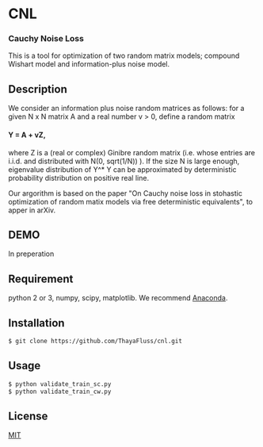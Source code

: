 # CNL

### Cauchy Noise Loss
This is a tool for optimization of two random matrix models; compound Wishart model and information-plus noise model.

## Description
We consider an information plus noise random matrices as follows:
for a given N x N matrix A and a real number v > 0, define a random matrix
####    Y = A + vZ,

where Z is a (real or complex) Ginibre random matrix (i.e. whose entries are i.i.d. and distributed with N(0, sqrt(1/N)) ).
If the size N is large enough, eigenvalue distribution of Y^* Y can be approximated by  deterministic probability distribution on positive real line.

Our argorithm is based on the paper "On Cauchy noise loss in stohastic optimization of random matix models via free deterministic equivalents", to apper in arXiv.

## DEMO
In preperation

## Requirement
python 2 or 3, numpy, scipy, matplotlib. We recommend [Anaconda](https://www.continuum.io/downloads).

## Installation

```bash
$ git clone https://github.com/ThayaFluss/cnl.git
```

## Usage
```bash
$ python validate_train_sc.py
$ python validate_train_cw.py
```

## License

  [MIT](https://github.com/ThayaFluss/cnl/master/LICENSE)
